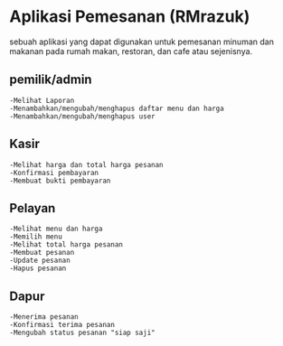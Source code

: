 # Aplikasi Pemesanan (RMrazuk)
sebuah aplikasi yang dapat digunakan untuk pemesanan minuman dan makanan pada rumah makan,
restoran, dan cafe atau sejenisnya.

## pemilik/admin
    -Melihat Laporan
    -Menambahkan/mengubah/menghapus daftar menu dan harga
    -Menambahkan/mengubah/menghapus user
## Kasir
    -Melihat harga dan total harga pesanan
    -Konfirmasi pembayaran
    -Membuat bukti pembayaran
## Pelayan
    -Melihat menu dan harga
    -Memilih menu
    -Melihat total harga pesanan
    -Membuat pesanan
    -Update pesanan
    -Hapus pesanan
## Dapur
    -Menerima pesanan
    -Konfirmasi terima pesanan
    -Mengubah status pesanan "siap saji"